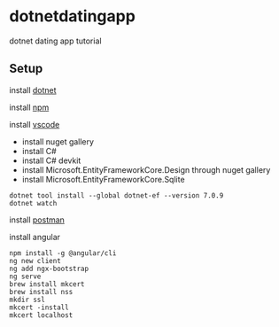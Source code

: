 # dotnetdatingapp
dotnet dating app tutorial

## Setup

install [dotnet](https://dotnet.microsoft.com/en-us/download)

install [npm](https://nodejs.org/en/download)

install [vscode](https://code.visualstudio.com/download)
  - install nuget gallery
  - install C#
  - install C# devkit
  - install Microsoft.EntityFrameworkCore.Design through nuget gallery
  - install Microsoft.EntityFrameworkCore.Sqlite
```
dotnet tool install --global dotnet-ef --version 7.0.9
dotnet watch
```

install [postman](https://www.postman.com/downloads/)

install angular
```
npm install -g @angular/cli
ng new client
ng add ngx-bootstrap
ng serve
brew install mkcert
brew install nss
mkdir ssl
mkcert -install
mkcert localhost
```
